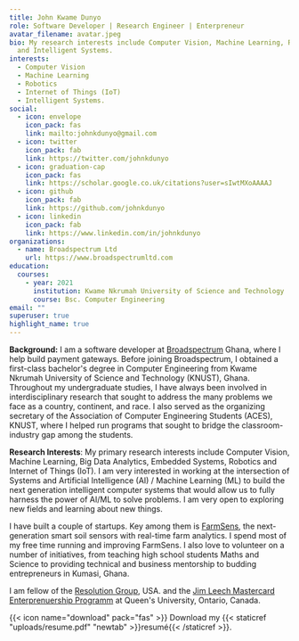 ```yaml
---
title: John Kwame Dunyo
role: Software Developer | Research Engineer | Enterpreneur
avatar_filename: avatar.jpeg
bio: My research interests include Computer Vision, Machine Learning, Robotics
  and Intelligent Systems.
interests:
  - Computer Vision
  - Machine Learning
  - Robotics
  - Internet of Things (IoT)
  - Intelligent Systems.
social:
  - icon: envelope
    icon_pack: fas
    link: mailto:johnkdunyo@gmail.com
  - icon: twitter
    icon_pack: fab
    link: https://twitter.com/johnkdunyo
  - icon: graduation-cap
    icon_pack: fas
    link: https://scholar.google.co.uk/citations?user=sIwtMXoAAAAJ
  - icon: github
    icon_pack: fab
    link: https://github.com/johnkdunyo
  - icon: linkedin
    icon_pack: fab
    link: https://www.linkedin.com/in/johnkdunyo
organizations:
  - name: Broadspectrum Ltd
    url: https://www.broadspectrumltd.com
education:
  courses:
    - year: 2021
      institution: Kwame Nkrumah University of Science and Technology
      course: Bsc. Computer Engineering
email: ""
superuser: true
highlight_name: true
---
```

**Background:** I am a software developer at [Broadspectrum](https://broadspectrumdigitalpayments.com/) Ghana, where I help build payment gateways. Before joining Broadspectrum, I obtained a first-class bachelor's degree in Computer Engineering from Kwame Nkrumah University of Science and Technology (KNUST), Ghana. Throughout my undergraduate studies, I have always been involved in interdisciplinary research that sought to address the many problems we face as a country, continent, and race. I also served as the organizing secretary of the Association of Computer Engineering Students (ACES), KNUST, where I helped run programs that sought to bridge the classroom-industry gap among the students.

**Research Interests**: My primary research interests include Computer Vision, Machine Learning, Big Data Analytics, Embedded Systems, Robotics and Internet of Things (IoT). I am very interested in working at the intersection of Systems and Artificial Intelligence (AI) / Machine Learning (ML) to build the next generation intelligent computer systems that would allow us to fully harness the power of AI/ML to solve problems. I am very open to exploring new fields and learning about new things.

I have built a couple of startups. Key among them is [FarmSens](http://farmsens.netlify.app/), the next-generation smart soil sensors with real-time farm analytics. I spend most of my free time running and improving FarmSens. I also love to volunteer on a number of initiatives, from teaching high school students Maths and Science to providing technical and business mentorship to budding entrepreneurs in Kumasi, Ghana.

I am fellow of the [Resolution Group](https://resolutionproject.org/fellows/john-kwame-dunyo/), USA. and the [Jim Leech Mastercard Enterprenuership Programm](https://www.queensu.ca/gazette/stories/application-period-now-open-jim-leech-mastercard-foundation-fellowships) at Queen's University, Ontario, Canada.



{{< icon name="download" pack="fas" >}} Download my {{< staticref "uploads/resume.pdf" "newtab" >}}resumé{{< /staticref >}}.